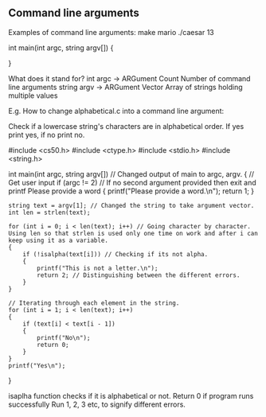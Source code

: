 
## Command line arguments

Examples of command line arguments:
make mario
./caesar 13

int main(int argc, string argv[])
{

}

What does it stand for?
int argc -> ARGument Count 
Number of command line arguments
string argv -> ARGument Vector
Array of strings holding multiple values

E.g. How to change alphabetical.c into a command line argument:

Check if a lowercase string's characters are in alphabetical order. If yes print yes, if no print no.

#include <cs50.h>
#include <ctype.h>
#include <stdio.h>
#include <string.h>

int main(int argc, string argv[]) // Changed output of main to argc, argv.
{
    // Get user input
    if (argc != 2) // If no second argument provided then exit and printf Please provide a word
    {
        printf("Please provide a word.\n");
        return 1;
    }

    string text = argv[1]; // Changed the string to take argument vector.
    int len = strlen(text);

    for (int i = 0; i < len(text); i++) // Going character by character. Using len so that strlen is used only one time on work and after i can keep using it as a variable.
    {
        if (!isalpha(text[i])) // Checking if its not alpha.
        {
            printf("This is not a letter.\n");
            return 2; // Distinguishing between the different errors.
        }
    }

    // Iterating through each element in the string.
    for (int i = 1; i < len(text); i++)
    {
        if (text[i] < text[i - 1])
        {
            printf("No\n");
            return 0;
        }
    }
    printf("Yes\n");
}

isaplha function checks if it is alphabetical or not.
Return 0 if program runs successfully
Run 1, 2, 3 etc, to signify different errors.